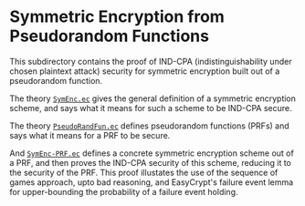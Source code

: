 Symmetric Encryption from Pseudorandom Functions
====================================================================

This subdirectory contains the proof of IND-CPA (indistinguishability
under chosen plaintext attack) security for symmetric encryption built
out of a pseudorandom function.

The theory [`SymEnc.ec`](SymEnc.ec) gives the
general definition of a symmetric encryption scheme, and says what it
means for such a scheme to be IND-CPA secure.

The theory [`PseudoRandFun.ec`](PseudoRandFun.ec)
defines pseudorandom functions (PRFs) and says what it means
for a PRF to be secure.

And [`SymEnc-PRF.ec`](SymEnc-PRF.ec) defines a concrete symmetric
encryption scheme out of a PRF, and then proves the IND-CPA security
of this scheme, reducing it to the security of the PRF. This proof
illustates the use of the sequence of games approach, upto bad
reasoning, and EasyCrypt's failure event lemma for upper-bounding the
probability of a failure event holding.
